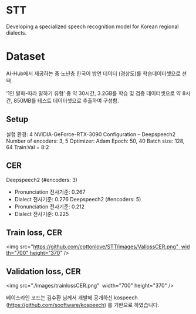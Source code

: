 # STT
Developing a specialized speech recognition model for Korean regional dialects.


# Dataset
AI-Hub에서 제공하는 중·노년층 한국어 방언 데이터 (경상도)를 학습데이터셋으로 선택

‘1인 발화-따라 말하기 유형’ 중 약 30시간, 3.2GB를 학습 및 검증 데이터셋으로 약 8시간, 850MB를 테스트 데이터셋으로 추출하여 구성함.

## Setup
실험 환경: 4 NVIDIA-GeForce-RTX-3090
Configuration – Deepspeech2
Number of encoders: 3, 5
Optimizer: Adam
Epoch: 50, 40
Batch size: 128, 64
Train:Val = 8:2

## CER
Deepspeech2 (#encoders: 3)
- Pronunciation 전사기준: 0.267
- Dialect 전사기준: 0.276
Deepspeech2 (#encoders: 5)
- Pronunciation 전사기준: 0.212
- Dialect 전사기준: 0.225

## Train loss, CER
<img src="https://github.com/cottonlove/STT/images/VallossCER.png"  width="700" height="370" />

## Validation loss, CER
<img src="./images/trainlossCER.png"  width="700" height="370" />

베이스라인 코드는 김수환 님께서 개발해 공개하신 kospeech (https://github.com/sooftware/kospeech) 를 기반으로 하였습니다.
